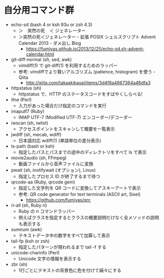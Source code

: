 # 自分用コマンド群

  * echo-sd (bash 4 or ksh 93u or zsh 4.3)
    * ＞　突然の死　＜ ジェネレーター
    * ＞突然の死＜ジェネレーター - 拡張 POSIX シェルスクリプト Advent Calendar 2013 - ダメ出し Blog
      * https://fumiyas.github.io/2013/12/25/echo-sd.sh-advent-calendar.html
  * git-diff-normal (sh, sed, awk)
    * vimdiff(1) で git-diff(1) を利用するためのラッパー
    * 参考: vimdiffでより賢いアルゴリズム (patience, histogram) を使う - Qiita
      * http://qiita.com/takaakikasai/items/3d4f8a4867364a46dfa3
  * httpstatus (sh)
    * httpstatus で、HTTP のステータスコードをすばやくしらべる!
  * ifne (Perl)
    * 入力があった場合だけ指定のコマンドを実行
  * imaputf7 (Ruby)
    * IMAP UTF-7 (Modified UTF-7) エンコーダー/デコーダー
  * iwscan (sh, iwlist)
    * アクセスポイントをスキャンして概要を一覧表示
  * jwdiff (sh, mecab, wdiff)
    * 日本語対応 wdiff(1) (単語単位の差分表示)
  * ls-path (bash or ksh)
    * 指定したパスとパスまでの途中のディレクトリをすべて ls で表示
  * movie2audio (sh, FFmpeg)
    * 動画ファイルから音声ファイルに変換
  * pwait (sh, inotifywait (オプション), Linux)
    * 指定したプロセス ID が終了するまで待つ
  * qrcode-aa (Ruby, qrcode gem)
    * 指定した文字列を QR コードに変換してアスキーアートで表示
    * 参考: QR code generator for text terminals (ASCII art, Sixel)
      * https://github.com/fumiyas/qrc
  * ri-all (sh, Ruby ri)
    * Ruby の ri コマンドラッパー
    * 例えばクラスを指定するとクラスの概要説明だけなく全メソッドの説明も表示する
  * sumnum (awk)
    * テキストデータ中の数字をすべて加算して表示
  * tail-fp (ksh or zsh)
    * 指定したパターンが現われるまで tail -f する
  * unicode-charinfo (Perl)
    * Unicode 文字の情報を表示する
  * zbr (sh)
    * 1行ごとにテキストの背景色に色を付けて縞々にする

